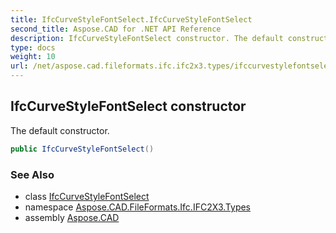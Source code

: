 ```yaml
---
title: IfcCurveStyleFontSelect.IfcCurveStyleFontSelect
second_title: Aspose.CAD for .NET API Reference
description: IfcCurveStyleFontSelect constructor. The default constructor
type: docs
weight: 10
url: /net/aspose.cad.fileformats.ifc.ifc2x3.types/ifccurvestylefontselect/ifccurvestylefontselect/
---
```

## IfcCurveStyleFontSelect constructor

The default constructor.

```csharp
public IfcCurveStyleFontSelect()
```

### See Also

* class [IfcCurveStyleFontSelect](../)
* namespace [Aspose.CAD.FileFormats.Ifc.IFC2X3.Types](../../ifccurvestylefontselect/)
* assembly [Aspose.CAD](../../../)


